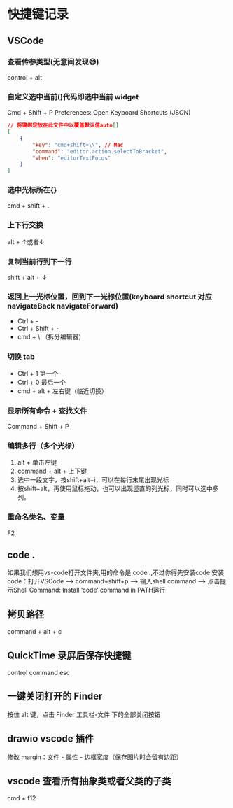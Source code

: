 # 快捷键记录
## VSCode
### 查看传参类型(无意间发现😅)
control + alt

### 自定义选中当前()代码即选中当前 widget
Cmd + Shift + P
Preferences: Open Keyboard Shortcuts (JSON)
```json
// 将键绑定放在此文件中以覆盖默认值auto[]
[
    {
        "key": "cmd+shift+\\", // Mac
        "command": "editor.action.selectToBracket",
        "when": "editorTextFocus"
    }
]
```
### 选中光标所在{}
cmd + shift + .
### 上下行交换
alt + ↑或者↓
### 复制当前行到下一行
shift + alt + ↓
### 返回上一光标位置，回到下一光标位置(keyboard shortcut 对应 navigateBack navigateForward)
* Ctrl + -
* Ctrl + Shift + -
* cmd + \ （拆分编辑器）
### 切换 tab
* Ctrl + 1 第一个
* Ctrl + 0 最后一个
* cmd + alt + 左右键（临近切换）

### 显示所有命令 + 查找文件
Command + Shift + P

### 编辑多行（多个光标）
1. alt + 单击左键
2. command + alt + 上下键
3. 选中一段文字，按shift+alt+i，可以在每行末尾出现光标
4. 按shift+alt，再使用鼠标拖动，也可以出现竖直的列光标，同时可以选中多列。

### 重命名类名、变量
F2

## code .
如果我们想用vs-code打开文件夹,用的命令是 code .,不过你得先安装code
安装code：打开VSCode –> command+shift+p –> 输入shell command –> 点击提示Shell Command: Install ‘code’ command in PATH运行

## 拷贝路径
command + alt + c

## QuickTime 录屏后保存快捷键 
control command esc

## 一键关闭打开的 Finder
按住 alt 键，点击 Finder 工具栏-文件 下的全部关闭按钮

## drawio vscode 插件
修改 margin：文件 - 属性 - 边框宽度（保存图片时会留有边距）

## vscode 查看所有抽象类或者父类的子类
cmd + f12